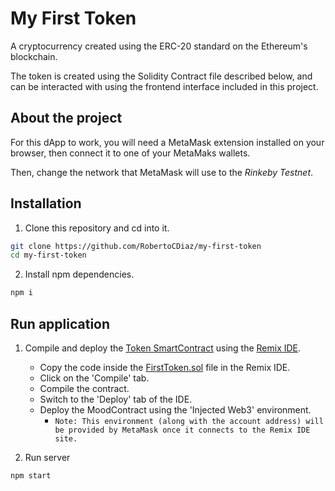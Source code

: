 # My First Token

A cryptocurrency created using the ERC-20 standard on the Ethereum's blockchain.

The token is created using the Solidity Contract file described below, and can be interacted with using the frontend interface included in this project.

## About the project

For this dApp to work, you will need a MetaMask extension installed on your browser, then connect it to one of your MetaMaks wallets.

Then, change the network that MetaMask will use to the *Rinkeby Testnet*.

## Installation

1. Clone this repository and cd into it.

```bash
git clone https://github.com/RobertoCDiaz/my-first-token
cd my-first-token
```

2. Install npm dependencies.

```bash
npm i
```

## Run application

1. Compile and deploy the [Token SmartContract](FirstToken.sol) using the [Remix IDE](remix.ethereum.org/#).

    - Copy the code inside the [FirstToken.sol](FirstToken.sol) file in the Remix IDE.
    - Click on the 'Compile' tab.
    - Compile the contract.
    - Switch to the 'Deploy' tab of the IDE.
    - Deploy the MoodContract using the 'Injected Web3' environment.
        - `Note: This environment (along with the account address) will be provided by MetaMask once it connects to the Remix IDE site.`

2. Run server

```bash
npm start
```